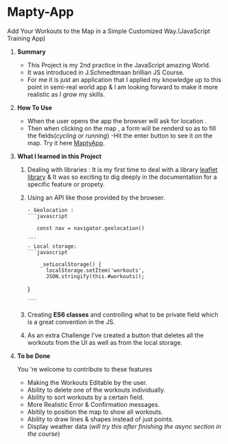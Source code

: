 # Mapty-App

Add Your Workouts to the Map in a Simple Customized Way.(JavaScript Training App)

1.  **Summary**

    - This Project is my 2nd practice in the JavaScript amazing World.
    - It was introduced in J.Schmedtmaan brillian JS Course.
    - For me it is just an application that I applied my knowledge up to this point in semi-real world app & I am looking forward to make it more realistic as I grow my skills.

1.  **How To Use**

    - When the user opens the app the browser will ask for location .
    - Then when clicking on the map , a form will be renderd so as to fill the fields(_cycling or running_)
      -Hit the enter button to see it on the map.
      Try it here
      [MaptyApp](https://youssuf-bakry.github.io/Mapty-App/?fbclid=IwAR23ObEVcEEqwD5tuZ9hcqnFw2xe5ENYzSqMG4tKEOKBhIcbh5u6pxAnU4U).

1.  **What I learned in this Project**

    1.  Dealing with libraries : It is my first time to deal with a library [leaflet library](https://leafletjs.com/reference.html#layer) & It was so exciting to dig deeply in the documentation for a specific feature or propety.
    1.  Using an API like those provided by the browser.

            - Geolocation :
            ```javascript

               const nav = navigator.geolocation()

            ```
            - Local storage:
            ```javascript

                _setLocalStorage() {
                  localStorage.setItem('workouts',
                  JSON.stringify(this.#workouts));

        }

            ```

    1.  Creating **ES6 classes** and controlling what to be private field which is a great convention in the JS.

    1.  As an extra Challenge I've created a button that deletes all the workouts from the UI as well as from the local storage.

1.  **To be Done**

    <quote>You 're welcome to contribute to these features</quote>

    - Making the Workouts Editable by the user.
    - Ability to delete one of the workouts individually.
    - Ability to sort workouts by a certain field.
    - More Realistic Error & Confirmation messages.
    - Abitily to position the map to show all workouts.
    - Ability to draw lines & shapes instead of just points.
    - Display weather data (_will try this after finishing the async section in the course_)
